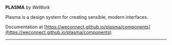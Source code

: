 **PLASMA** *by WeWork*

Plasma is a design system for creating sensible, modern interfaces.

Documentation at [https://weconnect.github.io/plasma/components](https://weconnect.github.io/plasma/components)

---